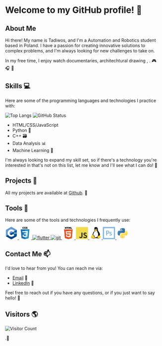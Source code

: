 # Welcome to my GitHub profile! 🚀

## About Me

Hi there! My name is Tadiwos, and I'm a Automation and Robotics student based in Poland. I have a passion for creating innovative solutions to complex problems, and I'm always looking for new challenges to take on.

In my free time, I enjoy watch documentaries, architechtural drawing , . 🎮 🎧 🎨

## Skills 💻

Here are some of the programming languages and technologies I practice with:

![Top Langs](https://github-readme-stats.vercel.app/api/top-langs/?username=TadAdane&layout=compact&theme=radical) 
![GitHub Status](https://github-readme-stats.vercel.app/api?username=TadAdane&show_icons=true&theme=radical)


- HTML/CSS/JavaScript
- Python 🐍
- C++ 🗃️
- Data Analysis 📊
- Machine Learning 🤖

I'm always looking to expand my skill set, so if there's a technology you're interested in that's not on this list, let me know and I'll see what I can do! 💪

## Projects 🚧
All my projects are available at [Github](https://github.com/TadAdane). 🚀

## Tools 🔨

Here are some of the tools and technologies I frequently use:
<p align="left"> <a href="https://www.w3schools.com/cpp/" target="_blank" rel="noreferrer"> <img src="https://raw.githubusercontent.com/devicons/devicon/master/icons/cplusplus/cplusplus-original.svg" alt="cplusplus" width="40" height="40"/> </a> <a href="https://www.w3schools.com/css/" target="_blank" rel="noreferrer"> <img src="https://raw.githubusercontent.com/devicons/devicon/master/icons/css3/css3-original-wordmark.svg" alt="css3" width="40" height="40"/>  </a> <a href="https://flutter.dev" target="_blank" rel="noreferrer"> <img src="https://www.vectorlogo.zone/logos/flutterio/flutterio-icon.svg" alt="flutter" width="40" height="40"/> </a> <a href="https://git-scm.com/" target="_blank" rel="noreferrer"> <img src="https://www.vectorlogo.zone/logos/git-scm/git-scm-icon.svg" alt="git" width="40" height="40"/> </a> <a href="https://www.w3.org/html/" target="_blank" rel="noreferrer"> <img src="https://raw.githubusercontent.com/devicons/devicon/master/icons/html5/html5-original-wordmark.svg" alt="html5" width="40" height="40"/> </a> <a href="https://developer.mozilla.org/en-US/docs/Web/JavaScript" target="_blank" rel="noreferrer"> <img src="https://raw.githubusercontent.com/devicons/devicon/master/icons/javascript/javascript-original.svg" alt="javascript" width="40" height="40"/> </a> <a href="https://www.linux.org/" target="_blank" rel="noreferrer"> <img src="https://raw.githubusercontent.com/devicons/devicon/master/icons/linux/linux-original.svg" alt="linux" width="40" height="40"/> </a> <a href="https://www.photoshop.com/en" target="_blank" rel="noreferrer"> <img src="https://raw.githubusercontent.com/devicons/devicon/master/icons/photoshop/photoshop-line.svg" alt="photoshop" width="40" height="40"/> </a> <a href="https://www.python.org" target="_blank" rel="noreferrer"> <img src="https://raw.githubusercontent.com/devicons/devicon/master/icons/python/python-original.svg" alt="python" width="40" height="40"/> </a> </p>


## Contact Me 📫

I'd love to hear from you! You can reach me via:

- [Email](mailto:tadiwosadanefa@gmail.com) 📧
- [LinkedIn](https://www.linkedin.com/in/tadiwos-adane-81024a253/) 💼

Feel free to reach out if you have any questions, or if you just want to say hello! 👋

## Visitors 🌎

![Visitor Count](https://profile-counter.glitch.me/{TadAdane}/count.svg) 

.🚀

